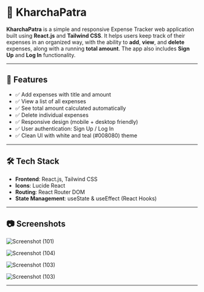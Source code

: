 # 💸 KharchaPatra

**KharchaPatra** is a simple and responsive Expense Tracker web application built using **React.js** and **Tailwind CSS**. It helps users keep track of their expenses in an organized way, with the ability to **add**, **view**, and **delete** expenses, along with a running **total amount**. The app also includes **Sign Up** and **Log In** functionality.

---

## 🚀 Features

- ✅ Add expenses with title and amount
- ✅ View a list of all expenses
- ✅ See total amount calculated automatically
- ✅ Delete individual expenses
- ✅ Responsive design (mobile + desktop friendly)
- ✅ User authentication: Sign Up / Log In
- ✅ Clean UI with white and teal (#008080) theme

---

## 🛠️ Tech Stack

- **Frontend**: React.js, Tailwind CSS
- **Icons**: Lucide React
- **Routing**: React Router DOM
- **State Management**: useState & useEffect (React Hooks)

---

## 📷 Screenshots

![Screenshot (101)](https://github.com/user-attachments/assets/412f75e6-f887-469a-a442-e5b7fbb38fd7)

![Screenshot (104)](https://github.com/user-attachments/assets/65d81bc5-87f4-43db-bdc0-d062990f5e74)

![Screenshot (103)](https://github.com/user-attachments/assets/c55e1d45-568c-4258-bf18-ed902bad8233)

![Screenshot (103)](https://github.com/user-attachments/assets/20e16a1a-d062-42fe-86df-f4cbb1bf0efd)







---


